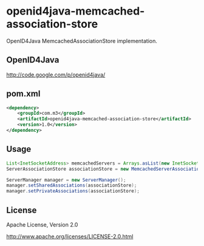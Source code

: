 openid4java-memcached-association-store
=======================================

OpenID4Java MemcachedAssociationStore implementation.

## OpenID4Java

http://code.google.com/p/openid4java/


## pom.xml

```xml
<dependency>
    <groupId>com.m3</groupId>
    <artifactId>openid4java-memcached-association-store</artifactId>
    <version>1.0</version>
</dependency>
```

## Usage

```java
List<InetSocketAddress> memcachedServers = Arrays.asList(new InetSocketAddress("localhost", 11211);
ServerAssociationStore associationStore = new MemcachedServerAssociationStore(memcachedServers);

ServerManager manager = new ServerManager();
manager.setSharedAssociations(associationStore);
manager.setPrivateAssociations(associationStore);
```

## License 

Apache License, Version 2.0

http://www.apache.org/licenses/LICENSE-2.0.html

